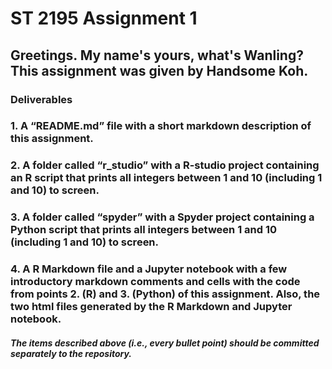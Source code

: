 # ST 2195 Assignment 1
## Greetings. My name's yours, what's Wanling? This assignment was given by Handsome Koh. 
### Deliverables 
### 1. A “README.md” file with a short markdown description of this assignment.
### 2. A folder called “r_studio” with a R-studio project containing an R script that prints all integers between 1 and 10 (including 1 and 10) to screen.
### 3. A folder called “spyder” with a Spyder project containing a Python script that prints all integers between 1 and 10 (including 1 and 10) to screen.
### 4. A R Markdown file and a Jupyter notebook with a few introductory markdown comments and cells with the code from points 2. (R) and 3. (Python) of this assignment. Also, the two html files generated by the R Markdown and Jupyter notebook.
#### *The items described above (i.e., every bullet point) should be committed separately to the repository.*

